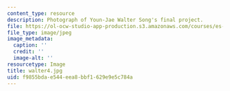 ```yaml
---
content_type: resource
description: Photograph of Youn-Jae Walter Song's final project.
file: https://ol-ocw-studio-app-production.s3.amazonaws.com/courses/es-240-composing-your-life-exploration-of-self-through-visual-arts-and-writing-spring-2006/f9855bdae544eea8bbf1629e9e5c784a_walter4.jpg
file_type: image/jpeg
image_metadata:
  caption: ''
  credit: ''
  image-alt: ''
resourcetype: Image
title: walter4.jpg
uid: f9855bda-e544-eea8-bbf1-629e9e5c784a
---
```

